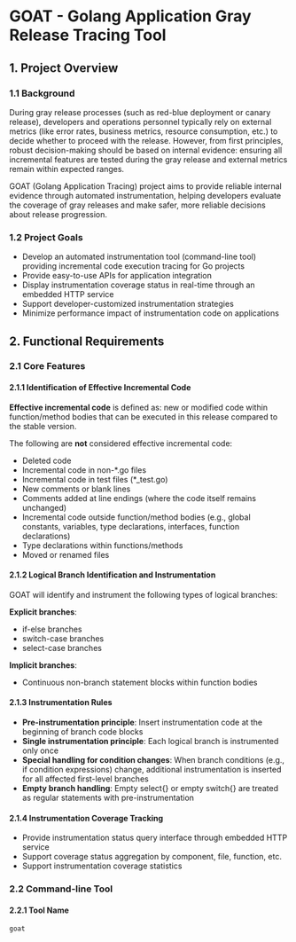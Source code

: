 # GOAT - Golang Application Gray Release Tracing Tool

## 1. Project Overview

### 1.1 Background

During gray release processes (such as red-blue deployment or canary release), developers and operations personnel typically rely on external metrics (like error rates, business metrics, resource consumption, etc.) to decide whether to proceed with the release. However, from first principles, robust decision-making should be based on internal evidence: ensuring all incremental features are tested during the gray release and external metrics remain within expected ranges.

GOAT (Golang Application Tracing) project aims to provide reliable internal evidence through automated instrumentation, helping developers evaluate the coverage of gray releases and make safer, more reliable decisions about release progression.

### 1.2 Project Goals

- Develop an automated instrumentation tool (command-line tool) providing incremental code execution tracing for Go projects
- Provide easy-to-use APIs for application integration
- Display instrumentation coverage status in real-time through an embedded HTTP service
- Support developer-customized instrumentation strategies
- Minimize performance impact of instrumentation code on applications

## 2. Functional Requirements

### 2.1 Core Features

#### 2.1.1 Identification of Effective Incremental Code

**Effective incremental code** is defined as: new or modified code within function/method bodies that can be executed in this release compared to the stable version.

The following are **not** considered effective incremental code:
- Deleted code
- Incremental code in non-*.go files
- Incremental code in test files (*_test.go)
- New comments or blank lines
- Comments added at line endings (where the code itself remains unchanged)
- Incremental code outside function/method bodies (e.g., global constants, variables, type declarations, interfaces, function declarations)
- Type declarations within functions/methods
- Moved or renamed files

#### 2.1.2 Logical Branch Identification and Instrumentation

GOAT will identify and instrument the following types of logical branches:

**Explicit branches**:
- if-else branches
- switch-case branches
- select-case branches

**Implicit branches**:
- Continuous non-branch statement blocks within function bodies

#### 2.1.3 Instrumentation Rules

- **Pre-instrumentation principle**: Insert instrumentation code at the beginning of branch code blocks
- **Single instrumentation principle**: Each logical branch is instrumented only once
- **Special handling for condition changes**: When branch conditions (e.g., if condition expressions) change, additional instrumentation is inserted for all affected first-level branches
- **Empty branch handling**: Empty select{} or empty switch{} are treated as regular statements with pre-instrumentation

#### 2.1.4 Instrumentation Coverage Tracking

- Provide instrumentation status query interface through embedded HTTP service
- Support coverage status aggregation by component, file, function, etc.
- Support instrumentation coverage statistics

### 2.2 Command-line Tool

#### 2.2.1 Tool Name

```
goat
```
